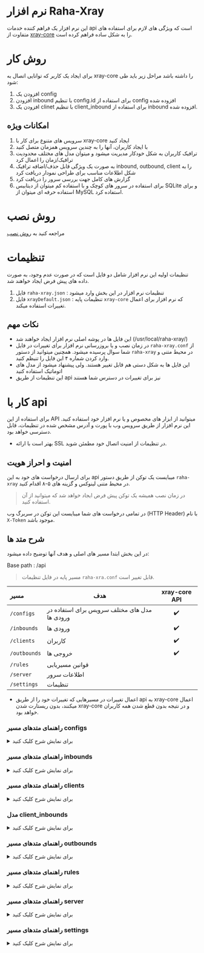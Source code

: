 # نرم افزار Raha-Xray

این نرم افزار یک فراهم کننده خدمات api است که ویژگی های لازم برای استفاده های متفاوت از [xray-core](https://github.com/XTLS/Xray-core) را به شکل ساده فراهم کرده است.

# روش کار
برای ایجاد یک کاربر که توانایی اتصال به xray-core را داشته باشد مراحل زیر باید طی شود:
1. افزودن یک config
2. افزودن inbound با تنظیم config.id برای استفاده از config افزوده شده
3. افزودن یک clinet با تنظیم client_inbound برای استفاده از inbound افزوده شده.

## امکانات ویژه
1. سرویس های متنوع برای کار با xray-core ایجاد کنید
2. با ایجاد کاربران، آنها را به چندین سرویس همزمان متصل کنید
3. ترافیک کاربران به شکل خودکار مدیریت میشود و میتوان مدل های مختلف محدودیت ترافیک/زمان را اعمال کرد
4. به صورت یک ویژگی قابل حذف/اضافه ترافیک inbound, outbound, client را به شکل اطلاعات مناسب برای طراحی نمودار دریافت کرد
5. گزارش های کامل جهت بررسی سرور را دریافت کرد
6. برای استفاده در سرور های کوچک و با استفاده کم میتوان از دیتابیس SQLite و برای استفاده حرفه ای میتوان از MySQL استفاده کرد.


# روش نصب
مراجعه کنید به [روش نصب](https://github.com/Raha-Project/Raha/blob/main/README-FA.md#%D8%B1%D9%88%D8%B4-%D9%87%D8%A7%DB%8C-%D9%86%D8%B5%D8%A8)

# تنظیمات
تنظیمات اولیه این نرم افزار شامل دو فایل است که در صورت عدم وجود، به صورت داده های پیش فرض ایجاد خواهند شد.
1. فایل `raha-xray.json` : تنظیمات نرم افزار در این بخش وارد میشود
2. فایل `xrayDefault.json` : تنظیمات پایه `xray-core` که نرم افزار برای اعمال تغییرات استفاده میکند.

## نکات مهم
* این فایل ها در پوشه اصلی نرم افزار ایجاد خواهند شد
(/usr/local/raha-xray/)
* در زمان نصب و یا بروزرسانی نرم افزار برای تغییرات در فایل `raha-xray.conf` از شما سوال پرسیده میشود. همچنین میتوانید از دستور `raha-xray` در محیط متنی و وارد کردن شماره ۴ این فایل را تنیظم کنید.
* این فایل ها به شکل دستی هم قابل تغییر هستند. ولی پیشنهاد میشود از مدل های اتوماتیک استفاده کنید
* این تنظیمات از طریق api نیز برای تغییرات در دسترس شما هستند

# کار با api
برای استفاده از این API میتوانید از ابزار های مخصوص و یا نرم افزار خود استفاده کنید.
این نرم افزار از طریق سرویس وب با پورت و آدرس مشخص شده در تنظیمات، قابل دسترسی خواهد بود.
* بهتر است با ارائه SSL در تنظیمات از امنیت اتصال خود مطمئن شوید.

## امنیت و احراز هویت
برای ارسال درخواست های خود به این api میبایست یک توکن از طریق دستور `raha-xray` در محیط متنی لینوکس و گزینه های ۵-۸ اقدام کنید.
> در زمان نصب همیشه یک توکن پیش فرض ایجاد خواهد شد که میتوانید از آن استفاده کنید.

در تمامی درخواست های شما میبایست این توکن در سربرگ وب (HTTP Header) با نام `X-Token` موجود باشد.

## شرح متد ها
در این بخش ابتدا مسیر های اصلی و هدف آنها توضیح داده میشود:

Base path : /api
> مسیر پایه در فایل تنظیمات `raha-xra.conf` قابل تغییر است.

| مسیر | هدف | xray-core API |
| :------------ | --------------------------------------------------- | :----------------: |
| `/configs`    | مدل های مختلف سرویس برای استفاده در ورودی ها | :heavy_check_mark: |
| `/inbounds`   | ورودی ها                                           | :heavy_check_mark: |
| `/clients`    | کاربران                                            | :heavy_check_mark: |
| `/outbounds`  | خروجی ها                                           | :heavy_check_mark: |
| `/rules`      | قوانین مسیریابی                                   |                    |
| `/server`     | اطلاعات سرور                                        |                    |
| `/settings`   | تنظیمات                                             |                    |

* اعمال تغییرات در مسیرهایی که تغییرات خود را از طریق api به xray-core اعمال میکنند، بدون ریستارت شدن xray-core  و در نتیجه بدون قطع شدن همه کاربران خواهد بود.

### راهنمای متدهای مسیر configs

<details>
  <summary>برای نمایش شرح کلیک کنید</summary>

مدل تعریف شده
```go
type Config struct {
	Id             uint     `json:"id" form:"id" gorm:"primaryKey;autoIncrement"`
	Protocol       Protocol `json:"protocol" form:"protocol"`
	Settings       string   `json:"settings" form:"settings"`
	StreamSettings string   `json:"streamSettings" form:"streamSettings"`
	Sniffing       string   `json:"sniffing" form:"sniffing"`
	ClientSettings string   `json:"clientSettings" form:"clientSettings"`
}
```
**API methods:**
Base: /api/configs

| Method | Path                            | Action                                    | Request Body |
| :----: | ------------------------------- | ----------------------------------------- | ------------ |
| `GET`  | `"/"`                           | Get all configs                           | -            |
| `GET`  | `"/get/:id"`                    | Get a config with config.id               | -            |
| `POST` | `"/save"`                       | Add/Edit a config                         | [JSON](#%D8%B4%D8%B1%D8%AD-apiconfigssave)     |
| `POST` | `"/del/:id"`                    | Delete a config                           | -            |

##### نمونه json برای ارسال در /save:
```json
{
    "id": 1,
    "protocol": "vless",
    "settings": "{\"decryption\":\"none\",\"fallbacks\": []}",
    "streamSettings": "{\"network\": \"tcp\",\"security\": \"none\"}",
    "sniffing": "{\"destOverride\": [\"http\",\"tls\",\"quic\"],\"enabled\": true}",
    "clientSettings": ""
}
```
##### شرح /api/configs/save
| پارمتر | نوع | الزامی | توضیح |
| :---------------- | :----: | :--: | ------------------------------------- |
| `id`              | uint   | No   | در صورت عدم وجود، رکورد جدی ایجاد و در صورت وجود، رکورد ذکر شده ویرایش میشود |
| `protocol`        | string | Yes  | Inbound protocol                      |
| `settings`        | string | Yes  | تنظیمات پروتکل، بدون بخش کاربران      |
| `streamSettings`  | string | Yes  | تنظیمات [stream](https://xtls.github.io/en/config/transport.html#streamsettingsobject) |
| `clientSettings`  | string | No   | تنظیماتی که برای لینک کاربران نیاز دارید |

</details>

### راهنمای متدهای مسیر inbounds
<details>
  <summary>برای نمایش شرح کلیک کنید</summary>

مدل تعریف شده
```go
type Inbound struct {
	Id     uint   `json:"id" form:"id" gorm:"primaryKey;autoIncrement"`
	Name   string `json:"name" form:"name"`
	Enable bool   `json:"enable" form:"enable" gorm:"default:true"`

	// config part
	Listen   string `json:"listen" form:"listen"`
	Port     uint   `json:"port" form:"port"`
	ConfigId uint   `gorm:"not null" json:"configId" form:"configId"`
	Config   Config `gorm:"foreignKey:ConfigId;references:Id" json:"config"`
	Tag      string `gorm:"unique" json:"tag" form:"tag"`

	// clients part
	ClientInbounds []ClientInbound `gorm:"foreignKey:InboundId;references:Id" json:"clients"`
}
```
**API methods:**
Base: /api/inbounds

| Method | Path                            | Action                                    | Request Body |
| :----: | ------------------------------- | ----------------------------------------- | ------------ |
| `GET`  | `"/"`                           | Get all inbounds                          | -            |
| `GET`  | `"/get/:id"`                    | Get an inbound with inbound.id            | -            |
| `POST` | `"/save"`                       | Add/Edit an inbound                       | [JSON](#%D8%B4%D8%B1%D8%AD-apiinboundssave)     |
| `POST` | `"/del/:id"`                    | Delete an inbound                         | -            |
| `GET`  | `"/traffics/:tag"`              | Get an inbound's traffics ( if enabled )  | -            |

##### نمونه json برای ارسال در /save:
```json
{
    "id": 2,
    "name": "inbound-2",
    "enable": true,
    "listen": "",
    "port": 443,
    "configId": 1,
    "tag": "in-2"
}
```
##### شرح /api/inbounds/save
| پارمتر | نوع | الزامی | توضیح |
| :---------------- | :----: | :--: | ------------------------------------- |
| `id`              | uint   | No   | در صورت عدم وجود، رکورد جدی ایجاد و در صورت وجود، رکورد ذکر شده ویرایش میشود |
| `name`            | string | No   | اسم ورودی                             |
| `enable`          | bool   | Yes  | فعال/ غیرفعال بودن                    |
| `listen`          | string | No   | آدرس IP که ورودی به آن گوش میدهد      |
| `port`            | uint   | Yes  | پورتی که ورودی به آن گوش میدهد        |
| `configId`        | uint   | Yes  | شماره ID که configs با آن معرفی شده   |
| `tag`             | string | Yes  | تگ اینباند ( باید یکتا باشد )         |

* در زمان دریافت inbound کاربران مربوطه نیز لیست خواهند شد. [مدل client_inbound](#%D9%85%D8%AF%D9%84-client_inbounds). همچنین اطلاعات Config نیز قابل مشاهده است.

</details>

### راهنمای متدهای مسیر clients
<details>
  <summary>برای نمایش شرح کلیک کنید</summary>

مدل تعریف شده
```go
type Client struct {
	Id     uint   `json:"id" form:"id" gorm:"primaryKey;autoIncrement"`
	Name   string `json:"name" form:"name" gorm:"unique"`
	Enable bool   `json:"enable" form:"enable" gorm:"default:true"`
	Quota  uint64 `json:"quota" form:"quota" gorm:"default:0"`
	Expiry uint64 `json:"expiry" form:"expiry" gorm:"default:0"`
	Reset  uint   `json:"reset" from:"reset" gorm:"default:0"`
	Once   uint   `json:"once" from:"once" gorm:"default:0"`
	Up     uint64 `json:"up" form:"up" gorm:"default:0"`
	Down   uint64 `json:"down" form:"down" gorm:"default:0"`
	Remark string `json:"remark" form:"remark"`

	// inbounds part
	ClientInbounds []ClientInbound `gorm:"foreignKey:ClientId;references:Id" json:"inbounds"`
}
```
**API methods:**
Base: /api/clients

| Method | Path                            | Action                                    | Request Body |
| :----: | ------------------------------- | ----------------------------------------- | ------------ |
| `GET`  | `"/"`                           | Get all clients                           | -            |
| `GET`  | `"/get/:id"`                    | Get a client with client.id               | -            |
| `POST` | `"/add"`                        | Add client(s)                             | [JSON](#%D8%B4%D8%B1%D8%AD-apiclientsadd) |
| `POST` | `"/update"`                     | Edit a client                             | [JSON](#%D8%B4%D8%B1%D8%AD-apiclientsupdate) |
| `POST` | `"/inbounds/:id"`               | Edit inbounds of a client with client.id  | [JSON](#%D8%B4%D8%B1%D8%AD-apiclientsinbounds) |
| `POST` | `"/del/:id"`                    | Delete a client                           | -            |
| `POST` | `"/onlines"`                    | Get the list of last online users         | -            |
| `GET`  | `"/traffics/:tag"`              | Get traffics ( if enabled )               | -            |

##### نمونه json برای ارسال در /add:
```json
[
    {
        "name": "client1",
        "enable": true,
        "quota": 0,
        "expiry": 0,
        "reset": 0,
        "once": 0,
        "up": 0,
        "down": 0,
        "remark": "exampleRemark1",
        "inbounds": [
            {
                "inboundId": 1,
                "config": "{\n  \"id\": \"62f65b16-b6d3-48af-9d13-8c200b002505\"\n}"
            },
            {
                "inboundId": 2,
                "config": "{\n  \"password\": \"fc8f3f8651bc\"\n}"
            }
        ]
    },
    {
        "name": "client2",
        "enable": true,
        "quota": 102400,
        "expiry": 0,
        "reset": 0,
        "once": 0,
        "up": 0,
        "down": 0,
        "remark": "Remark2",
        "inbounds": [
            {
                "inboundId": 2,
                "config": "{\n  \"password\": \"8c200b002505\"\n}"
            }
        ]
    }
]
```
##### شرح /api/clients/add
| پارمتر | نوع | الزامی | توضیح |
| :---------------- | :----: | :--: | ------------------------------------- |
| `name`            | string | Yes  | اسم کاربر (باید یکتا باشد)            |
| `enable`          | bool   | Yes  | فعال/ غیرفعال بودن                    |
| `quota`           | uint64 | No   | مقدار بایت حجم مجاز کاربر در دوره زمانی |
| `expiry`          | uint64 | No   | مقدار زمان به میلی ثانیه برای انقضای کاربر (unix epoch) |
| `reset`           | uint   | No   | روزهای شارژ در هر دوره زمانی          |
| `once`            | uint   | No   | روزهای شارژ اولین دوره پس از اولین اتصال |
| `up`              | uint64 | No   | مقدار آپلود کاربر به بایت             |
| `down`            | uint64 | No   | مقدار دانلود کاربر به بایت            |
| `remark`          | string | No   | نام مستعار در لینک ها                 |
| `inbounds`        | client_inbounds | No   | ورودی های قابل استفاده کاریر |

##### نمونه json برای ارسال در /update:
```json
{
    "id": 1,
    "name": "Test1",
    "enable": true,
    "quota": 0,
    "expiry": 0,
    "reset": 0,
    "once": 0,
    "up": 0,
    "down": 0,
    "remark": "theFirstTest"
}
```

##### شرح /api/clients/update
| پارمتر | نوع | الزامی | توضیح |
| :---------------- | :----: | :--: | ------------------------------------- |
| `id`              | uint   | No   | در صورت عدم وجود، رکورد جدی ایجاد و در صورت وجود، رکورد ذکر شده ویرایش میشود |
| `name`            | string | Yes  | اسم کاربر (باید یکتا باشد)            |
| `enable`          | bool   | Yes  | فعال/ غیرفعال بودن                    |
| `quota`           | uint64 | No   | مقدار بایت حجم مجاز کاربر در دوره زمانی |
| `expiry`          | uint64 | No   | مقدار unix epoch به میلی ثانیه برای انقضای کاربر |
| `reset`           | uint   | No   | روزهای شارژ در هر دوره زمانی          |
| `once`            | uint   | No   | روزهای شارژ اولین دوره پس از اولین اتصال |
| `up`              | uint64 | No   | مقدار آپلود کاربر به بایت             |
| `down`            | uint64 | No   | مقدار دانلود کاربر به بایت            |
| `remark`          | string | No   | نام مستعار در لینک ها                 |

##### نمونه json برای ارسال در /inbounds:
```json
[
        {
          "id": 38,
          "inboundId": 1,
          "config": "{\"id\": \"fbcad46d-c9ab-40a3-a3cc-5d1ccf9269b7\"\n}"
        }
]
```

##### شرح /api/clients/inbounds
| پارمتر | نوع | الزامی | توضیح |
| :---------------- | :----: | :--: | ------------------------------------- |
| `id`              | uint   | No   | در صورت عدم وجود، رکورد جدی ایجاد و در صورت وجود، رکورد ذکر شده ویرایش میشود |
| `inboundId`       | uint   | Yes  | شماره ورودی (inbound_id)              |
| `config`          | string | Yes  | تنظیمات کاربر برای این ورودی          |

</details>

### مدل client_inbounds
<details>
  <summary>برای نمایش شرح کلیک کنید</summary>

```go
type ClientInbound struct {
	Id        uint   `json:"id" form:"id" gorm:"primaryKey;autoIncrement"`
	InboundId uint   `json:"inboundId" form:"inboundId"`
	ClientId  uint   `json:"clientId" form:"clientId"`
	Config    string `json:"config" form:"config"`
}
```
##### نمونه json دریافتی در inbounds و clients:
```json
[
        {
          "id": 38,
          "inboundId": 1,
          "clientId": 1,
          "config": "{\"id\": \"fbcad46d-c9ab-40a3-a3cc-5d1ccf9269b7\"\n}"
        }
]
```
</details>

### راهنمای متدهای مسیر outbounds

<details>
  <summary>برای نمایش شرح کلیک کنید</summary>

مدل تعریف شده
```go
type Outbound struct {
	Id             uint   `json:"id" form:"id" gorm:"primaryKey;autoIncrement"`
	SendThrough    string `json:"sendThrough" form:"sendThrough"`
	Protocol       string `json:"protocol" form:"protocol"`
	Settings       string `json:"settings" form:"settings"`
	Tag            string `gorm:"unique" json:"tag" form:"tag"`
	StreamSettings string `json:"streamSettings" form:"streamSettings"`
	ProxySettings  string `json:"proxySettings" form:"proxySettings"`
	Mux            string `json:"mux" form:"mux"`
}
```
**API methods:**
Base: /api/outbounds

| Method | Path                            | Action                                    | Request Body |
| :----: | ------------------------------- | ----------------------------------------- | ------------ |
| `GET`  | `"/"`                           | Get all outbounds                         | -            |
| `GET`  | `"/get/:id"`                    | Get an outbound with inbound.id           | -            |
| `POST` | `"/save"`                       | Add/Edit an outbound                      | [JSON](#%D8%B4%D8%B1%D8%AD-apioutboundssave)     |
| `POST` | `"/del/:id"`                    | Delete an outbound                        | -            |
| `GET`  | `"/traffics/:tag"`              | Get an outbound's traffics ( if enabled ) | -            |

##### نمونه json برای ارسال در /save:
```json
{
    "id": 1,
    "sendThrough": "",
    "protocol": "freedom",
    "settings": "{\"domainStrategy\": \"UseIPv6\"}",
    "tag": "direct-IPv6",
    "streamSettings": "",
    "proxySettings": "",
    "mux": ""
}
```
##### شرح /api/outbounds/save
| پارمتر | نوع | الزامی | توضیح |
| :---------------- | :----: | :--: | ------------------------------------- |
| `id`              | uint   | No   | در صورت عدم وجود، رکورد جدی ایجاد و در صورت وجود، رکورد ذکر شده ویرایش میشود |
| `sendThrough`     | string | No   | آدرس IP سرور که میخواهید ترافیک از این آدرس خارج شود |
| `protocol`        | string | Yes  | پروتکل خروجی                          |
| `settings`        | string | No   | تنظیمات                               |
| `tag`             | string | Yes  | تگ خروجی ( باید یکتا باشد )           |
| `streamSettings`  | string | No   | تنظیمات استریم                        |
| `proxySettings`   | string | No   | ارسال خروجی به یک خروجی دیگر با تگ    |
| `mux`             | string | No   | تنظیمات مولتیپلکس                     |

[توضیحات بیشتر](https://xtls.github.io/en/config/outbound.html)

</details>

### راهنمای متدهای مسیر rules
<details>
  <summary>برای نمایش شرح کلیک کنید</summary>

مدل تعریف شده
```go
type Rule struct {
	Id            uint   `json:"id" form:"id" gorm:"primaryKey;autoIncrement"`
	DomainMatcher string `json:"domainMatcher" form:"domainMatcher"`
	Type          string `json:"type" form:"type"`
	Domain        string `json:"domain" form:"domain"`
	Ip            string `json:"ip" form:"ip"`
	Port          string `json:"port" form:"port"`
	SourcePort    string `json:"sourcePort" form:"sourcePort"`
	Network       string `json:"network" form:"network"`
	Source        string `json:"source" form:"source"`
	User          string `json:"user" form:"user"`
	InboundTag    string `json:"inboundTag" form:"inboundTag"`
	Protocol      string `json:"protocol" form:"protocol"`
	Attrs         string `json:"attrs" form:"attrs"`
	OutboundTag   string `json:"outboundTag" form:"outboundTag"`
	BalancerTag   string `json:"balancerTag" form:"balancerTag"`
}
```
**API methods:**
Base: /api/rules

| Method | Path                            | Action                                    | Request Body |
| :----: | ------------------------------- | ----------------------------------------- | ------------ |
| `GET`  | `"/"`                           | Get all rules                             | -            |
| `GET`  | `"/get/:id"`                    | Get a rule with rule.id                   | -            |
| `POST` | `"/save"`                       | Add/Edit a rule                           | [JSON](#%D8%B4%D8%B1%D8%AD-apirulessave) |
| `POST` | `"/del/:id"`                    | Delete a rule                             | -            |

##### نمونه json برای ارسال در /save:
```json
{
    "id": 1,
    "domainMatcher": "hybrid",
    "type": "field",
    "domain": "[\"baidu.com\", \"qq.com\", \"geosite:cn\"]",
    "ip": "[\"::/0\"]",
    "port": "53,443,1000-2000",
    "sourcePort": "53,443,1000-2000",
    "network": "tcp",
    "source": "[\"10.0.0.1\"]",
    "user": "[\"love@xray.com\"]",
    "inboundTag": "[\"tag-vmess\"]",
    "protocol": "[\"http\", \"tls\", \"bittorrent\"]",
    "attrs": "{ \":method\": \"GET\" }",
    "outboundTag": "direct",
    "balancerTag": "balancer"
}
```
##### شرح /api/rules/save
| پارمتر | نوع | الزامی | توضیح |
| :---------------- | :----: | :--: | ------------------------------------- |
| `id`              | uint   | No   | در صورت عدم وجود، رکورد جدی ایجاد و در صورت وجود، رکورد ذکر شده ویرایش میشود |
| `domainMatcher`   | string | No   | الگوریتم تطبیق دامنه                  |
| `domain`          | string | No   | دامنه ها                              |
| `ip`              | string | No   | آدرس های IP مقصد                      |
| `port`            | string | No   | پورت های مقصد                         |
| `sourcePort`      | string | No   | پورت مبدا                             |
| `network`         | string | No   | شبکه استفاده شده (tcp/udp)            |
| `source`          | string | No   | آدرس های IP مبدا                      |
| `user`            | string | No   | کاربر ها                              |
| `inboundTag`      | string | No   | تگ های ورودی                          |
| `protocol`        | string | No   | پرتکل های ارتباط                      |
| `attrs`           | string | No   | ویژگی های سربرگ درخواست               |
| `outboundTag`     | string | Yes  | تگ خروجی                              |
| `balancerTag`     | string | No   | تگ LoadBalancer                       |

[توضیحات بیشتر](https://xtls.github.io/en/config/routing.html#ruleobject)

</details>

### راهنمای متدهای مسیر server
<details>
  <summary>برای نمایش شرح کلیک کنید</summary>

این متد برای دریافت و ارسال اطلاعات سرور قابل استفاده است. 

**API methods:**
Base: /api/server

| Method | Path                            | Action                                    | Request Body |
| :----: | ------------------------------- | ----------------------------------------- | ------------ |
| `POST` | `"/status"`                     | Get all statistics of server              | -            |
| `POST` | `"/getXrayVersion"`             | Get xray-core version                     | -            |
| `POST` | `"/setXrayVersion/:version"`    | Change the xray-core version              | -            |
| `POST` | `"/stopXrayService"`            | Stop xray-core service                    | -            |
| `POST` | `"/restartXrayService"`         | Restart xray-core service                 | -            |
| `POST` | `"/getConfigJson"`              | Download the configuration of xray-core   | -            |
| `POST` | `"/logs/:app/:count"`           | Get logs of services                      | -            |
| `POST` | `"/getNewX25519Cert"`           | Get reality keys                          | -            |

##### نمونه json دریافتی از /status:
```json
{
    "cpu": 2.676659528908924,
    "cpuCount": 4,
    "mem": {
        "current": 691990528,
        "total": 4123820032
    },
    "swap": {
        "current": 0,
        "total": 1073737728
    },
    "disk": {
        "current": 30789402624,
        "total": 62671097856
    },
    "xray": {
        "state": "running",
        "version": "1.8.4"
    },
    "uptime": 42755,
    "loads": [
        0.08,
        0.03,
        0
    ],
    "tcpCount": 7,
    "udpCount": 3,
    "netIO": {
        "up": 0,
        "down": 0
    },
    "netTraffic": {
        "sent": 21401,
        "recv": 51696
    },
    "appStats": {
        "threads": 10,
        "mem": 15045896
    },
    "xrayStats": {
        "NumGoroutine": 29,
        "NumGC": 572,
        "Alloc": 4047584,
        "TotalAlloc": 998091656,
        "Sys": 36017416,
        "Mallocs": 2650983,
        "Frees": 2637414,
        "LiveObjects": 13569,
        "PauseTotalNs": 1274427636,
        "Uptime": 42426
    },
    "hostInfo": {
        "hostname": "1681e5650ba4",
        "ipv4": "172.18.0.5/16 ",
        "ipv6": ""
    }
}
```

</details>

### راهنمای متدهای مسیر settings
<details>
  <summary>برای نمایش شرح کلیک کنید</summary>

این متد برای دریافت و ارسال تنظیمات نرم افزار قابل استفاده است. 

**API methods:**
Base: /api/settings

| Method | Path                            | Action                                    | Request Body |
| :----: | ------------------------------- | ----------------------------------------- | ------------ |
| `POST` | `"/getXrayDefault"`             | Get xray-core base configuration          | -            |
| `POST` | `"/setXrayDefault"`             | Change xray-core base configuration       | JSON         |
| `POST` | `"/getSettings"`                | Get App Configuration                     | -            |
| `POST` | `"/setSettings"`                | Update App Configuration                  | [JSON](#%D8%B4%D8%B1%D8%AD-apisettingssetsettings) |
| `POST` | `"/restartApp"`                 | Restart Raha-Xray                         | -            |

##### نمونه json برای ارسال در /setXrayDefault:
```json
{
  "log": {
    "loglevel": "warning",
    "access": "/dev/null"
  },
  "api": {
    "tag": "api",
    "services": ["HandlerService", "LoggerService", "StatsService"]
  },
  "inbounds": [
    {
      "tag": "api",
      "listen": "127.0.0.1",
      "port": 62789,
      "protocol": "dokodemo-door",
      "settings": {
        "address": "127.0.0.1"
      }
    }
  ],
  "outbounds": [
    {
      "tag": "direct",
      "protocol": "freedom",
      "settings": {}
    },
    {
      "tag": "blocked",
      "protocol": "blackhole",
      "settings": {}
    }
  ],
  "policy": {
    "levels": {
      "0": {
        "statsUserDownlink": true,
        "statsUserUplink": true
      }
    },
    "system": {
      "statsInboundDownlink": true,
      "statsInboundUplink": true,
      "statsOutboundUplink": true,
      "statsOutboundDownlink": true
    }
  },
  "routing": {
    "domainStrategy": "AsIs",
    "rules": [
      {
        "type": "field",
        "inboundTag": ["api"],
        "outboundTag": "api"
      },
      {
        "type": "field",
        "outboundTag": "blocked",
        "ip": ["geoip:private"]
      },
      {
        "type": "field",
        "outboundTag": "blocked",
        "protocol": ["bittorrent"]
      }
    ]
  },
  "stats": {}
}
```

##### نمونه json برای ارسال در /setSettings:
```json
{
    "listen": "",
    "domain": "",
    "port": 8080,
    "certFile": "",
    "keyFile": "",
    "basePath": "/api",
    "timeLocation": "Asia/Tehran",
    "dbType": "mysql",
    "dbAddr": "root:rahaXray@tcp(localhost:3306)",
    "trafficDays": 30
}
```
##### شرح /api/settings/setSettings
| پارمتر | نوع | الزامی | توضیح |
| :---------------- | :----: | :--: | ------------------------------------- |
| `listen`          | string | Yes  | آدرس IP برای سرویس api                |
| `domain`          | string | Yes  | دامنه api                             |
| `port`            | string | Yes  | پورت api                              |
| `certFile`        | string | Yes  | آدرس فایل گواهی دیجیتال               |
| `keyFile`         | string | Yes  | آدرس فایل کلید گواهی دیجیتال          |
| `basePath`        | string | Yes  | مسیر پیشفرض (default: /api)           |
| `timeLocation`    | string | Yes  | منطقه زمانی                           |
| `dbType`          | string | Yes  | نوع دیتابیس (SQLite/MySQL)            |
| `dbAddr`          | string | Yes  | آدرس دیتابیس                          |
| `trafficDays`     | string | Yes  | روزهای ذخیره اطلاعات مصرف              |

</details>
